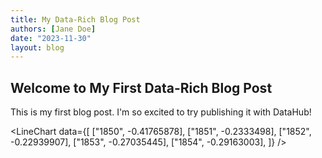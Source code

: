 ```yaml
---
title: My Data-Rich Blog Post
authors: [Jane Doe]
date: "2023-11-30"
layout: blog
---
```


## Welcome to My First Data-Rich Blog Post

This is my first blog post. I'm so excited to try publishing it with DataHub!

<LineChart
  data={[
    ["1850", -0.41765878],
    ["1851", -0.2333498],
    ["1852", -0.22939907],
    ["1853", -0.27035445],
    ["1854", -0.29163003],
  ]}
/>
